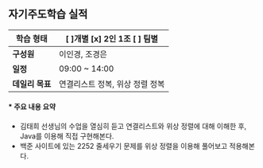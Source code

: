 ## 자기주도학습 실적


| **학습 형태** | [ ]개별 [x] 2인 1조 [ ] 팀별 |
| ------------- | -------------------------- |
| **구성원** | 이인경, 조경은 |
| **일정** | 09:00 ~ 14:00 |
| **데일리 목표** | 연결리스트 정복, 위상 정렬 정복 |



#### * 주요 내용 요약

- 김태희 선생님의 수업을 열심히 듣고 연결리스트와 위상 정렬에 대해 이해한 후, Java를 이용해 직접 구현해본다. 
- 백준 사이트에 있는 2252 줄세우기 문제를 위상 정렬을 이용해 풀어보고 적용해본다.
